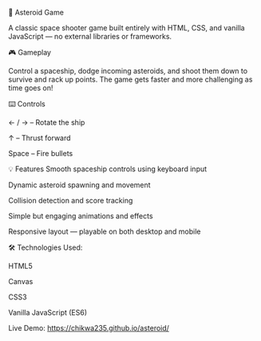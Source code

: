 🚀 Asteroid Game

A classic space shooter game built entirely with HTML, CSS, and vanilla JavaScript — no external libraries or frameworks.

🎮 Gameplay

Control a spaceship, dodge incoming asteroids, and shoot them down to survive and rack up points. The game gets faster and more challenging as time goes on!

⌨️ Controls

← / → – Rotate the ship

↑ – Thrust forward

Space – Fire bullets

💡 Features Smooth spaceship controls using keyboard input

Dynamic asteroid spawning and movement

Collision detection and score tracking

Simple but engaging animations and effects

Responsive layout — playable on both desktop and mobile

🛠️ Technologies Used:

HTML5

Canvas

CSS3

Vanilla JavaScript (ES6)

Live Demo: https://chikwa235.github.io/asteroid/

